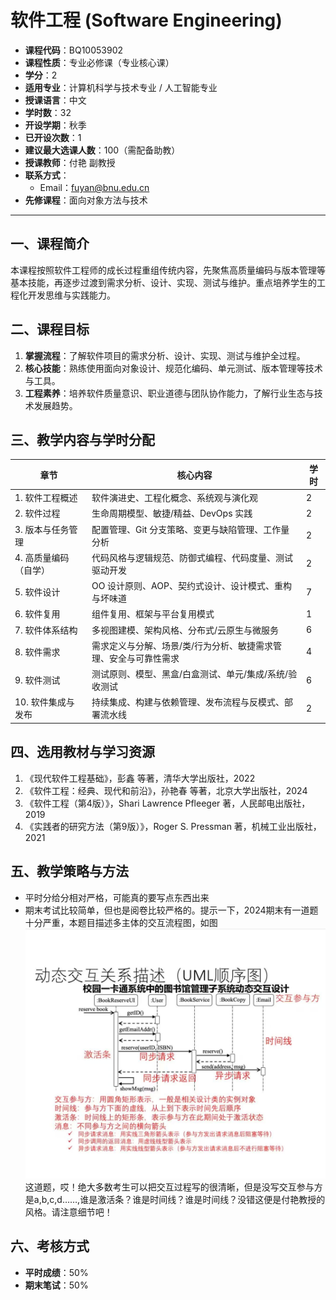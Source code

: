 # 软件工程 (Software Engineering)

- **课程代码**：BQ10053902  
- **课程性质**：专业必修课（专业核心课）  
- **学分**：2  
- **适用专业**：计算机科学与技术专业 / 人工智能专业  
- **授课语言**：中文  
- **学时数**：32  
- **开设学期**：秋季  
- **已开设次数**：1  
- **建议最大选课人数**：100（需配备助教）  
- **授课教师**：付艳 副教授  
- **联系方式**：  
  - Email：fuyan@bnu.edu.cn  
- **先修课程**：面向对象方法与技术  

---

## 一、课程简介

本课程按照软件工程师的成长过程重组传统内容，先聚焦高质量编码与版本管理等基本技能，再逐步过渡到需求分析、设计、实现、测试与维护。重点培养学生的工程化开发思维与实践能力。

## 二、课程目标

1. **掌握流程**：了解软件项目的需求分析、设计、实现、测试与维护全过程。  
2. **核心技能**：熟练使用面向对象设计、规范化编码、单元测试、版本管理等技术与工具。  
3. **工程素养**：培养软件质量意识、职业道德与团队协作能力，了解行业生态与技术发展趋势。

## 三、教学内容与学时分配

| 章节                      | 核心内容                                                                                       | 学时   |
| ------------------------- | ---------------------------------------------------------------------------------------------- | ------ |
| 1. 软件工程概述           | 软件演进史、工程化概念、系统观与演化观                                                          | 2      |
| 2. 软件过程               | 生命周期模型、敏捷/精益、DevOps 实践                                                             | 2      |
| 3. 版本与任务管理         | 配置管理、Git 分支策略、变更与缺陷管理、工作量分析                                               | 2      |
| 4. 高质量编码（自学）     | 代码风格与逻辑规范、防御式编程、代码度量、测试驱动开发                                           | 2      |
| 5. 软件设计               | OO 设计原则、AOP、契约式设计、设计模式、重构与坏味道                                             | 7      |
| 6. 软件复用               | 组件复用、框架与平台复用模式                                                                     | 1      |
| 7. 软件体系结构           | 多视图建模、架构风格、分布式/云原生与微服务                                                       | 6      |
| 8. 软件需求               | 需求定义与分解、场景/类/行为分析、敏捷需求管理、安全与可靠性需求                                   | 4      |
| 9. 软件测试               | 测试原则、模型、黑盒/白盒测试、单元/集成/系统/验收测试                                             | 6      |
| 10. 软件集成与发布         | 持续集成、构建与依赖管理、发布流程与反模式、部署流水线                                             | 2      |

## 四、选用教材与学习资源

1. 《现代软件工程基础》，彭鑫 等著，清华大学出版社，2022  
2. 《软件工程：经典、现代和前沿》，孙艳春 等著，北京大学出版社，2024  
3. 《软件工程（第4版）》，Shari Lawrence Pfleeger 著，人民邮电出版社，2019  
4. 《实践者的研究方法（第9版）》，Roger S. Pressman 著，机械工业出版社，2021  

## 五、教学策略与方法

- 平时分给分相对严格，可能真的要写点东西出来
- 期末考试比较简单，但也是阅卷比较严格的。提示一下，2024期末有一道题十分严重，本题目描述多主体的交互流程图，如图  
![GitHub图像](https://github.com/kmp1001/AIoBNU/blob/main/%E5%A4%A7%E4%B8%89%E4%B8%8A%E5%AD%A6%E6%9C%9F/%E8%BD%AF%E4%BB%B6%E5%B7%A5%E7%A8%8B/%E5%8A%A8%E6%80%81%E4%BA%A4%E4%BA%92%E5%85%B3%E7%B3%BB%E6%8F%8F%E8%BF%B0%EF%BC%88UML%E5%9B%BE%EF%BC%89.jpg)
这道题，哎！绝大多数考生可以把交互过程写的很清晰，但是没写交互参与方是a,b,c,d……,谁是激活条？谁是时间线？谁是时间线？没错这便是付艳教授的风格。请注意细节吧！

## 六、考核方式

- **平时成绩**：50%  
- **期末笔试**：50%  
